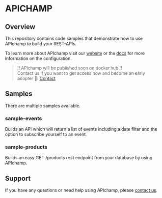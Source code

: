 # APICHAMP

## Overview
This repository contains code samples that demonstrate how to use APIchamp to build your REST-APIs. 

To learn more about APIchamp visit our [website](https://www.apichamp.com) or the [docs](https://doc.apichamp.com) for more information on the configuration.

> ‼️ APIchamp will be published soon on docker.hub ‼️<br>
> Contact us if you want to get access now and become an early adopter 🚀: [Contact](https://www.apichamp.com/contact)

## Samples
There are multiple samples available. 

### sample-events

Builds an API which will return a list of events including a date filter and the option to subscribe yourself to an event. 

### sample-products

Builds an easy GET /products rest endpoint from your database by using APIchamp.

## Support

If you have any questions or need help using APIchamp, please [contact us](https://www.apichamp.com/contact).
